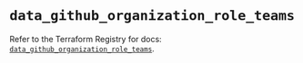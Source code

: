 # `data_github_organization_role_teams`

Refer to the Terraform Registry for docs: [`data_github_organization_role_teams`](https://registry.terraform.io/providers/integrations/github/6.7.0/docs/data-sources/organization_role_teams).
